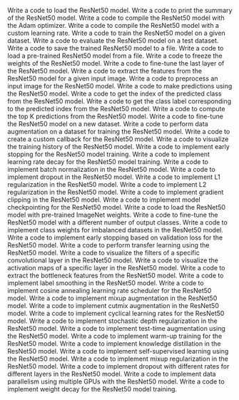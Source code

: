 Write a code to load the ResNet50 model.
Write a code to print the summary of the ResNet50 model.
Write a code to compile the ResNet50 model with the Adam optimizer.
Write a code to compile the ResNet50 model with a custom learning rate.
Write a code to train the ResNet50 model on a given dataset.
Write a code to evaluate the ResNet50 model on a test dataset.
Write a code to save the trained ResNet50 model to a file.
Write a code to load a pre-trained ResNet50 model from a file.
Write a code to freeze the weights of the ResNet50 model.
Write a code to fine-tune the last layer of the ResNet50 model.
Write a code to extract the features from the ResNet50 model for a given input image.
Write a code to preprocess an input image for the ResNet50 model.
Write a code to make predictions using the ResNet50 model.
Write a code to get the index of the predicted class from the ResNet50 model.
Write a code to get the class label corresponding to the predicted index from the ResNet50 model.
Write a code to compute the top K predictions from the ResNet50 model.
Write a code to fine-tune the ResNet50 model on a new dataset.
Write a code to perform data augmentation on a dataset for training the ResNet50 model.
Write a code to create a custom callback for the ResNet50 model.
Write a code to visualize the training history of the ResNet50 model.
Write a code to implement early stopping for the ResNet50 model training.
Write a code to implement learning rate decay for the ResNet50 model training.
Write a code to implement batch normalization in the ResNet50 model.
Write a code to implement dropout in the ResNet50 model.
Write a code to implement L1 regularization in the ResNet50 model.
Write a code to implement L2 regularization in the ResNet50 model.
Write a code to implement gradient clipping in the ResNet50 model.
Write a code to implement model checkpointing for the ResNet50 model.
Write a code to load the ResNet50 model with pre-trained ImageNet weights.
Write a code to fine-tune the ResNet50 model with a different number of output classes.
Write a code to implement class weights for imbalanced datasets in the ResNet50 model.
Write a code to implement early stopping based on validation loss for the ResNet50 model.
Write a code to perform transfer learning using the ResNet50 model.
Write a code to visualize the filters of a specific convolutional layer in the ResNet50 model.
Write a code to visualize the activation maps of a specific layer in the ResNet50 model.
Write a code to extract the bottleneck features from the ResNet50 model.
Write a code to implement label smoothing in the ResNet50 model.
Write a code to implement cosine annealing learning rate scheduler for the ResNet50 model.
Write a code to implement mixup augmentation in the ResNet50 model.
Write a code to implement cutmix augmentation in the ResNet50 model.
Write a code to implement cyclical learning rates for the ResNet50 model.
Write a code to implement stochastic depth regularization in the ResNet50 model.
Write a code to implement test-time augmentation using the ResNet50 model.
Write a code to implement warm-up training for the ResNet50 model.
Write a code to implement knowledge distillation in the ResNet50 model.
Write a code to implement self-supervised learning using the ResNet50 model.
Write a code to implement mixup regularization in the ResNet50 model.
Write a code to implement dropout with different rates for different layers in the ResNet50 model.
Write a code to implement data parallelism using multiple GPUs with the ResNet50 model.
Write a code to implement weight decay for the ResNet50 model training.